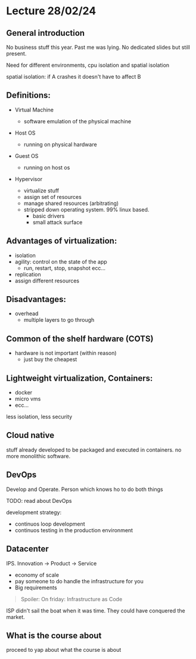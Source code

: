 # Lecture 28/02/24

## General introduction

No business stuff this year. Past me was lying. No dedicated slides but still present.

Need for different environments, cpu isolation and spatial isolation

spatial isolation: if A crashes it doesn't have to affect B

## Definitions:

- Virtual Machine
  - software emulation of the physical machine
- Host OS
  - running on physical hardware 
- Guest OS
  - running on host os

- Hypervisor
  - virtualize stuff
  - assign set of resources
  - manage shared resources (arbitrating)
  - stripped down operating system. 99% linux based.
    - basic drivers
    - small attack surface

## Advantages of virtualization:

- isolation
- agility: control on the state of the app
  - run, restart, stop, snapshot ecc...
- replication
- assign different resources

## Disadvantages:

- overhead
  - multiple layers to go through

## Common of the shelf hardware (COTS)

- hardware is not important (within reason)
  - just buy the cheapest

## Lightweight virtualization, Containers:

- docker
- micro vms
- ecc...

less isolation, less security

## Cloud native

stuff already developed to be packaged and executed in containers. no more monolithic software.

## DevOps

Develop and Operate. Person which knows ho to do both things

TODO: read about DevOps

development strategy:
  - continuos loop development
  - continuos testing in the production environment

## Datacenter

IPS. Innovation -> Product -> Service

- economy of scale
- pay someone to do handle the infrastructure for you
- Big requirements

> Spoiler: On friday: Infrastructure as Code

ISP didn't sail the boat when it was time. They could have conquered the market.

## What is the course about

proceed to yap about what the course is about